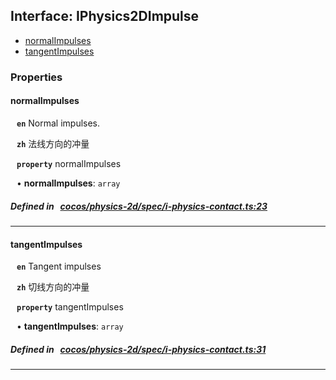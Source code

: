 ## Interface: IPhysics2DImpulse

- [normalImpulses](#normalImpulses)
- [tangentImpulses](#tangentImpulses)

### Properties

#### normalImpulses

<div style="margin-left: 10px;">




**`en`** 
Normal impulses.




**`zh`** 
法线方向的冲量




**`property`** normalImpulses



• **normalImpulses**: ``array``

</div>


##### Defined in &nbsp;   [cocos/physics-2d/spec/i-physics-contact.ts:23](https://github.com/cocos-creator/engine/blob/c7bf6b8a9/cocos/physics-2d/spec/i-physics-contact.ts#L23)&nbsp;

___
#### tangentImpulses

<div style="margin-left: 10px;">




**`en`** 
Tangent impulses




**`zh`** 
切线方向的冲量




**`property`** tangentImpulses



• **tangentImpulses**: ``array``

</div>


##### Defined in &nbsp;   [cocos/physics-2d/spec/i-physics-contact.ts:31](https://github.com/cocos-creator/engine/blob/c7bf6b8a9/cocos/physics-2d/spec/i-physics-contact.ts#L31)&nbsp;

___
